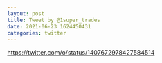```yaml
--- 
layout: post 
title: Tweet by @1super_trades 
date: 2021-06-23 1624450431 
categories: twitter 
--- 
```

https://twitter.com/o/status/1407672978427584514